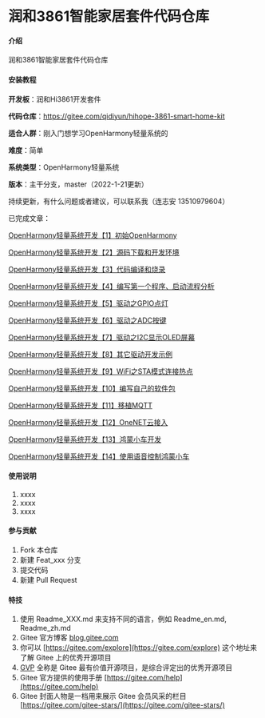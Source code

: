 # 润和3861智能家居套件代码仓库

#### 介绍
润和3861智能家居套件代码仓库


#### 安装教程

**开发板**：润和Hi3861开发套件

**代码仓库**：https://gitee.com/qidiyun/hihope-3861-smart-home-kit 

**适合人群**：刚入门想学习OpenHarmony轻量系统的

**难度**：简单

**系统类型**：OpenHarmony轻量系统

**版本**：主干分支，master（2022-1-21更新）

持续更新，有什么问题或者建议，可以联系我（连志安 13510979604）

已完成文章：

[OpenHarmony轻量系统开发【1】初始OpenHarmony](https://harmonyos.51cto.com/posts/10085)

[OpenHarmony轻量系统开发【2】源码下载和开发环境](https://harmonyos.51cto.com/posts/10086)

[OpenHarmony轻量系统开发【3】代码编译和烧录](https://harmonyos.51cto.com/posts/10087)

[OpenHarmony轻量系统开发【4】编写第一个程序、启动流程分析](https://harmonyos.51cto.com/posts/944)

[OpenHarmony轻量系统开发【5】驱动之GPIO点灯](https://harmonyos.51cto.com/posts/1236)

[OpenHarmony轻量系统开发【6】驱动之ADC按键](https://harmonyos.51cto.com/posts/1400)

[OpenHarmony轻量系统开发【7】驱动之I2C显示OLED屏幕](https://harmonyos.51cto.com/posts/1145)

[OpenHarmony轻量系统开发【8】其它驱动开发示例](https://harmonyos.51cto.com/posts/10185)

[OpenHarmony轻量系统开发【9】WiFi之STA模式连接热点](https://harmonyos.51cto.com/posts/10191)

[OpenHarmony轻量系统开发【10】编写自己的软件包](https://harmonyos.51cto.com/posts/10192)

[OpenHarmony轻量系统开发【11】移植MQTT](https://harmonyos.51cto.com/posts/10201)

[OpenHarmony轻量系统开发【12】OneNET云接入](https://harmonyos.51cto.com/posts/10204)

[OpenHarmony轻量系统开发【13】鸿蒙小车开发](https://harmonyos.51cto.com/posts/1459)

[OpenHarmony轻量系统开发【14】使用语音控制鸿蒙小车](https://harmonyos.51cto.com/posts/1842)


#### 使用说明

1.  xxxx
2.  xxxx
3.  xxxx

#### 参与贡献

1.  Fork 本仓库
2.  新建 Feat_xxx 分支
3.  提交代码
4.  新建 Pull Request


#### 特技

1.  使用 Readme\_XXX.md 来支持不同的语言，例如 Readme\_en.md, Readme\_zh.md
2.  Gitee 官方博客 [blog.gitee.com](https://blog.gitee.com)
3.  你可以 [https://gitee.com/explore](https://gitee.com/explore) 这个地址来了解 Gitee 上的优秀开源项目
4.  [GVP](https://gitee.com/gvp) 全称是 Gitee 最有价值开源项目，是综合评定出的优秀开源项目
5.  Gitee 官方提供的使用手册 [https://gitee.com/help](https://gitee.com/help)
6.  Gitee 封面人物是一档用来展示 Gitee 会员风采的栏目 [https://gitee.com/gitee-stars/](https://gitee.com/gitee-stars/)
